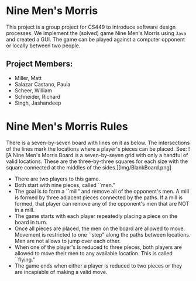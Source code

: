 # Nine Men's Morris
This project is a group project for CS449 to introduce software design processes. We implement the (solved) game Nine Men's Morris using ```Java``` and created a GUI. The game can be played against a computer opponent or locally between two people.

## Project Members:
- Miller, Matt
- Salazar Castano, Paula
- Scheer, William
- Schneider, Richard
- Singh, Jashandeep

# Nine Men's Morris Rules
There is a seven-by-seven board with lines on it as below. The intersections of the lines mark the locations where a player's pieces can be placed. See: 
![A Nine Men's Morris Board is a seven-by-seven grid with only a handful of valid locations. These are the three-by-three squares for each size with the square connected at the middles of the sides.][Img/BlankBoard.png]
- There are two players to this game.
- Both start with nine pieces, called ``men."
- The goal is to form a ``mill" and remove all of the opponent's men. A mill is formed by three adjacent pieces connected by the paths. If a mill is formed, that player can remove any of the opponent's men that are NOT in a mill.
- The game starts with each player repeatedly placing a piece on the board in turn.
- Once all pieces are placed, the men on the board are allowed to move. Movement is restricted to one ``step" along the paths between locations. Men are not allows to jump over each other.
- When one of the player's is reduced to three pieces, both players are allowed to move their men to any available location. This is called ``flying."
- The game ends when either a player is reduced to two pieces or they are incapiable of making a valid move.
